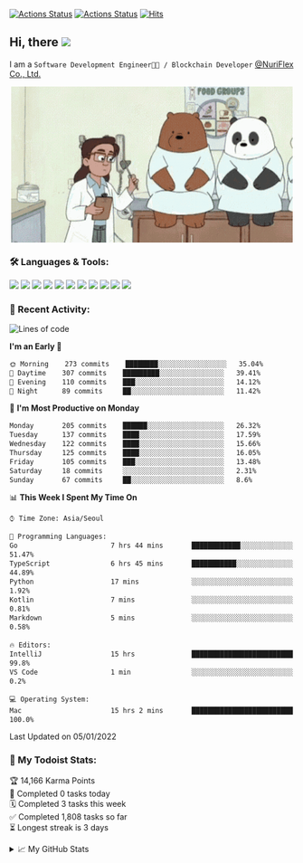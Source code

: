 
[![Actions Status](https://github.com/ddok2/ddok2/workflows/Todoist%20Readme/badge.svg)](https://github.com/ddok2/ddok2/actions)
[![Actions Status](https://github.com/ddok2/ddok2/workflows/wakatime-stats/badge.svg)](https://github.com/ddok2/ddok2/actions)
[![Hits](https://hits.seeyoufarm.com/api/count/incr/badge.svg?url=https%3A%2F%2Fgithub.com%2Fddok2&count_bg=%23FF9595&title_bg=%23555555&icon=github.svg&icon_color=%23FFFFFF&title=hits&edge_flat=false)](https://hits.seeyoufarm.com)

<!-- ![visitors](https://visitor-badge.laobi.icu/badge?page_id=ddok2.ddok2) -->
## Hi, there <img src="https://raw.githubusercontent.com/MartinHeinz/MartinHeinz/master/wave.gif" width="25px">

I am a `Software Development Engineer🧑‍💻 / Blockchain Developer` [@NuriFlex Co., Ltd.](https://nuriflex.com)


<p align="center">
<img align="center" alt="GIF" src="img/debugging.gif" />
</p>


### 🛠 Languages & Tools:
<p>
    <img src="https://img.shields.io/badge/go-%2300ADD8.svg?&style=for-the-badge&logo=go&logoColor=white"/>
    <img src="https://img.shields.io/badge/node.js%20-%2343853D.svg?&style=for-the-badge&logo=node.js&logoColor=white"/>
    <img src="https://img.shields.io/badge/javascript%20-%23323330.svg?&style=for-the-badge&logo=javascript&logoColor=%23F7DF1E"/>
    <img src="https://img.shields.io/badge/typescript%20-%23007ACC.svg?&style=for-the-badge&logo=typescript&logoColor=white"/>
    <img src="https://img.shields.io/badge/python%20-%2314354C.svg?&style=for-the-badge&logo=python&logoColor=white"/>
    <img src="https://img.shields.io/badge/react%20-%2320232a.svg?&style=for-the-badge&logo=react&logoColor=%2361DAFB"/>
    <img src="https://img.shields.io/badge/AWS%20-%23FF9900.svg?&style=for-the-badge&logo=amazon-aws&logoColor=white"/>
    <img src="https://img.shields.io/badge/Google%20Cloud%20-%234285F4.svg?&style=for-the-badge&logo=google-cloud&logoColor=white"/>
    <img src="https://img.shields.io/badge/docker%20-%230db7ed.svg?&style=for-the-badge&logo=docker&logoColor=white"/>
    <img src="https://img.shields.io/badge/kubernetes%20-%23326ce5.svg?&style=for-the-badge&logo=kubernetes&logoColor=white"/>
    <img src="https://img.shields.io/badge/ansible%20-%231A1918.svg?&style=for-the-badge&logo=ansible&logoColor=white"/>
</p>

### 🌈 Recent Activity:
<!--START_SECTION:waka-->
![Lines of code](https://img.shields.io/badge/From%20Hello%20World%20I%27ve%20Written-274%20Thousand%20lines%20of%20code-blue)

**I'm an Early 🐤** 

```text
🌞 Morning    273 commits    ████████░░░░░░░░░░░░░░░░░   35.04% 
🌆 Daytime    307 commits    █████████░░░░░░░░░░░░░░░░   39.41% 
🌃 Evening    110 commits    ███░░░░░░░░░░░░░░░░░░░░░░   14.12% 
🌙 Night      89 commits     ██░░░░░░░░░░░░░░░░░░░░░░░   11.42%

```
📅 **I'm Most Productive on Monday** 

```text
Monday       205 commits    ██████░░░░░░░░░░░░░░░░░░░   26.32% 
Tuesday      137 commits    ████░░░░░░░░░░░░░░░░░░░░░   17.59% 
Wednesday    122 commits    ████░░░░░░░░░░░░░░░░░░░░░   15.66% 
Thursday     125 commits    ████░░░░░░░░░░░░░░░░░░░░░   16.05% 
Friday       105 commits    ███░░░░░░░░░░░░░░░░░░░░░░   13.48% 
Saturday     18 commits     ░░░░░░░░░░░░░░░░░░░░░░░░░   2.31% 
Sunday       67 commits     ██░░░░░░░░░░░░░░░░░░░░░░░   8.6%

```


📊 **This Week I Spent My Time On** 

```text
⌚︎ Time Zone: Asia/Seoul

💬 Programming Languages: 
Go                       7 hrs 44 mins       ████████████░░░░░░░░░░░░░   51.47% 
TypeScript               6 hrs 45 mins       ███████████░░░░░░░░░░░░░░   44.89% 
Python                   17 mins             ░░░░░░░░░░░░░░░░░░░░░░░░░   1.92% 
Kotlin                   7 mins              ░░░░░░░░░░░░░░░░░░░░░░░░░   0.81% 
Markdown                 5 mins              ░░░░░░░░░░░░░░░░░░░░░░░░░   0.58%

🔥 Editors: 
IntelliJ                 15 hrs              █████████████████████████   99.8% 
VS Code                  1 min               ░░░░░░░░░░░░░░░░░░░░░░░░░   0.2%

💻 Operating System: 
Mac                      15 hrs 2 mins       █████████████████████████   100.0%

```


 Last Updated on 05/01/2022
<!--END_SECTION:waka-->

### 🚧 My Todoist Stats:
<!-- TODO-IST:START -->
🏆  14,166 Karma Points           
🌸  Completed 0 tasks today           
🗓  Completed 3 tasks this week           
✅  Completed 1,808 tasks so far           
⏳  Longest streak is 3 days
<!-- TODO-IST:END -->

<details>
<summary>📈 My GitHub Stats</summary>
<p align="center"> <img src="https://github-readme-stats.vercel.app/api?username=ddok2&show_icons=true" alt="ddok2" />
</details>
